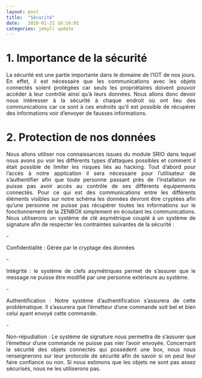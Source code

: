 ```yaml
---
layout: post
title:  "Sécurité"
date:   2018-01-21 16:16:01
categories: jekyll update
---
```



# 1. Importance de la sécurité

<p style="text-align:justify;"> La sécurité est une partie importante dans le domaine de l’IOT de nos jours. En effet,
il est nécessaire que les communications avec les objets connectés soient protégées car seuls
les propriétaires doivent pouvoir accéder à leur contrôle ainsi qu’à leurs données.
Nous allons donc devoir nous intéresser à la sécurité à chaque endroit où ont lieu des
communications car ce sont à ces endroits qu’il est possible de récupérer des informations
voir d’envoyer de fausses informations. </p>

# 2. Protection de nos données

<p style="text-align:justify;">Nous allons utiliser nos connaissances issues du module SRIO dans lequel nous
avons pu voir les différents types d’attaques possibles et comment il était possible de limiter
les risques liés au hacking.
Tout d’abord pour l’accès à notre application il sera nécessaire pour l’utilisateur de
s’authentifier afin que toute personne passant près de l’installation ne puisse pas avoir accès
au contrôle de ses différents équipements connectés.
Pour ce qui est des communications entre les différents éléments visibles sur notre
schéma les données devront être cryptées afin qu’une personne ne puisse pas récupérer
toutes les informations sur le fonctionnement de la ZENBOX simplement en écoutant les
communications. Nous utiliserons un système de clé asymétrique couplé à un système de
signature afin de respecter les contraintes suivantes de la sécurité :</p>
- <p style="text-align:justify;">Confidentialité : Gérée par le cryptage des données</p>
- <p style="text-align:justify;">Intégrité : le système de clefs asymétriques permet de s’assurer que le message ne
puisse être modifié par une personne extérieure au système.</p>
- <p style="text-align:justify;">Authentification : Notre système d’authentification s’assurera de cette problématique.
Il s’assurera que l’émetteur d’une commande soit bel et bien celui ayant envoyé cette
commande.</p>
- <p style="text-align:justify;"> Non-répudiation : Le système de signature nous permettra de s’assurer que l’émetteur
d’une commande ne puisse pas nier l’avoir envoyée.
Concernant la sécurité des objets connectés qui possèdent une box, nous nous
renseignerons sur leur protocole de sécurité afin de savoir si on peut leur faire confiance ou
non. Si nous estimons que les objets ne sont pas assez sécurisés, nous ne les utiliserons pas.</p>
